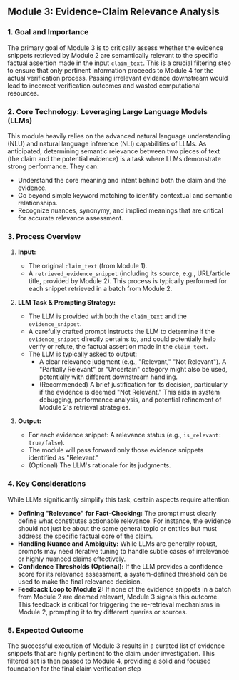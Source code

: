 ## Module 3: Evidence-Claim Relevance Analysis

### 1. Goal and Importance

The primary goal of Module 3 is to critically assess whether the evidence snippets retrieved by Module 2 are semantically relevant to the specific factual assertion made in the input `claim_text`. This is a crucial filtering step to ensure that only pertinent information proceeds to Module 4 for the actual verification process. Passing irrelevant evidence downstream would lead to incorrect verification outcomes and wasted computational resources.

### 2. Core Technology: Leveraging Large Language Models (LLMs)

This module heavily relies on the advanced natural language understanding (NLU) and natural language inference (NLI) capabilities of LLMs. As anticipated, determining semantic relevance between two pieces of text (the claim and the potential evidence) is a task where LLMs demonstrate strong performance. They can:

* Understand the core meaning and intent behind both the claim and the evidence.
* Go beyond simple keyword matching to identify contextual and semantic relationships.
* Recognize nuances, synonymy, and implied meanings that are critical for accurate relevance assessment.

### 3. Process Overview

1.  **Input:**
    * The original `claim_text` (from Module 1).
    * A `retrieved_evidence_snippet` (including its source, e.g., URL/article title, provided by Module 2). This process is typically performed for each snippet retrieved in a batch from Module 2.

2.  **LLM Task & Prompting Strategy:**
    * The LLM is provided with both the `claim_text` and the `evidence_snippet`.
    * A carefully crafted prompt instructs the LLM to determine if the `evidence_snippet` directly pertains to, and could potentially help verify or refute, the factual assertion made in the `claim_text`.
    * The LLM is typically asked to output:
        * A clear relevance judgment (e.g., "Relevant," "Not Relevant"). A "Partially Relevant" or "Uncertain" category might also be used, potentially with different downstream handling.
        * (Recommended) A brief justification for its decision, particularly if the evidence is deemed "Not Relevant." This aids in system debugging, performance analysis, and potential refinement of Module 2's retrieval strategies.

3.  **Output:**
    * For each evidence snippet: A relevance status (e.g., `is_relevant: true/false`).
    * The module will pass forward only those evidence snippets identified as "Relevant."
    * (Optional) The LLM's rationale for its judgments.

### 4. Key Considerations

While LLMs significantly simplify this task, certain aspects require attention:

* **Defining "Relevance" for Fact-Checking:** The prompt must clearly define what constitutes actionable relevance. For instance, the evidence should not just be about the same general topic or entities but must address the specific factual core of the claim.
* **Handling Nuance and Ambiguity:** While LLMs are generally robust, prompts may need iterative tuning to handle subtle cases of irrelevance or highly nuanced claims effectively.
* **Confidence Thresholds (Optional):** If the LLM provides a confidence score for its relevance assessment, a system-defined threshold can be used to make the final relevance decision.
* **Feedback Loop to Module 2:** If none of the evidence snippets in a batch from Module 2 are deemed relevant, Module 3 signals this outcome. This feedback is critical for triggering the re-retrieval mechanisms in Module 2, prompting it to try different queries or sources.

### 5. Expected Outcome

The successful execution of Module 3 results in a curated list of evidence snippets that are highly pertinent to the claim under investigation. This filtered set is then passed to Module 4, providing a solid and focused foundation for the final claim verification step